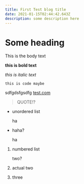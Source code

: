```yaml
---
title: First Test blog title
date: 2021-01-15T02:44:42.643Z
description: some description here
---
```

# Some heading



This is the body text



**this is bold text**



*this is italic text*



`this is code maybe`

sdfgdsfgsdfg      [test.com](test.com)



> QUOTE!?

* unordered list

  ha
* haha?

  ha



1. numbered list

   two?
2. actual two
3. three
